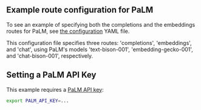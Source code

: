 ## Example route configuration for PaLM

To see an example of specifying both the completions and the embeddings routes for PaLM, see [the configuration](config.yaml) YAML file.

This configuration file specifies three routes: 'completions', 'embeddings', and 'chat', using PaLM's models 'text-bison-001', 'embedding-gecko-001', and 'chat-bison-001', respectively.

## Setting a PaLM API Key

This example requires a [PaLM API key](https://developers.generativeai.google/tutorials/setup):

```sh
export PALM_API_KEY=...
```
